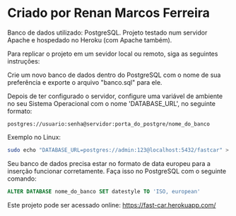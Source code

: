 # Criado por Renan Marcos Ferreira

Banco de dados utilizado: PostgreSQL.
Projeto testado num servidor Apache e hospedado no Heroku (com Apache também).

Para replicar o projeto em um sevidor local ou remoto, siga as seguintes instruções:

Crie um novo banco de dados dentro do PostgreSQL com o nome de sua preferência e exporte o arquivo "banco.sql" para ele.

 Depois de ter configurado o servidor, configure uma variável de ambiente no seu Sistema Operacional com o nome 'DATABASE_URL', no seguinte formato:
    
    postgres://usuario:senha@servidor:porta_do_postgre/nome_do_banco

Exemplo no Linux:

```bash
sudo echo "DATABASE_URL=postgres://admin:123@localhost:5432/fastcar" > ~/.bashrc
```

Seu banco de dados precisa estar no formato de data europeu para a inserção funcionar corretamente. Faça isso no PostgreSQL com o seguinte comando:

```sql
ALTER DATABASE nome_do_banco SET datestyle TO 'ISO, european'
```

Este projeto pode ser acessado online: https://fast-car.herokuapp.com/
